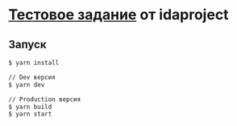 # [Тестовое задание](https://frontend-test.idaproject.com/) от idaproject

## Запуск

```bash
$ yarn install

// Dev версия
$ yarn dev

// Production версия
$ yarn build
$ yarn start

```
